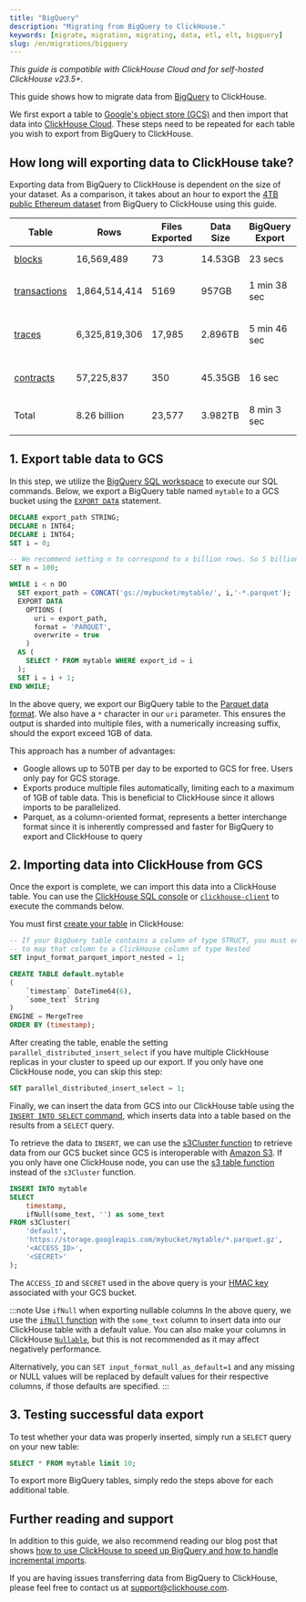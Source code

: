 ```yaml
---
title: "BigQuery"
description: "Migrating from BigQuery to ClickHouse."
keywords: [migrate, migration, migrating, data, etl, elt, bigquery]
slug: /en/migrations/bigquery
---
```


_This guide is compatible with ClickHouse Cloud and for self-hosted ClickHouse v23.5+._

This guide shows how to migrate data from [BigQuery](https://cloud.google.com/bigquery) to ClickHouse.

We first export a table to [Google's object store (GCS)](https://cloud.google.com/storage) and then import that data into [ClickHouse Cloud](https://clickhouse.com/cloud). These steps need to be repeated for each table you wish to export from BigQuery to ClickHouse.

## How long will exporting data to ClickHouse take?

Exporting data from BigQuery to ClickHouse is dependent on the size of your dataset. As a comparison, it takes about an hour to export the [4TB public Ethereum dataset](https://cloud.google.com/blog/products/data-analytics/ethereum-bigquery-public-dataset-smart-contract-analytics) from BigQuery to ClickHouse using this guide.

| Table                                                                                             | Rows          | Files Exported | Data Size | BigQuery Export | Slot Time       | ClickHouse Import |
| ------------------------------------------------------------------------------------------------- | ------------- | -------------- | --------- | --------------- | --------------- | ----------------- |
| [blocks](https://github.com/ClickHouse/examples/blob/main/ethereum/schemas/blocks.md)             | 16,569,489    | 73             | 14.53GB   | 23 secs         | 37 min          | 15.4 secs         |
| [transactions](https://github.com/ClickHouse/examples/blob/main/ethereum/schemas/transactions.md) | 1,864,514,414 | 5169           | 957GB     | 1 min 38 sec    | 1 day 8hrs      | 18 mins 5 secs    |
| [traces](https://github.com/ClickHouse/examples/blob/main/ethereum/schemas/traces.md)             | 6,325,819,306 | 17,985         | 2.896TB   | 5 min 46 sec    | 5 days 19 hr    | 34 mins 55 secs   |
| [contracts](https://github.com/ClickHouse/examples/blob/main/ethereum/schemas/contracts.md)       | 57,225,837    | 350            | 45.35GB   | 16 sec          | 1 hr 51 min     | 39.4 secs         |
| Total                                                                                             | 8.26 billion  | 23,577         | 3.982TB   | 8 min 3 sec     | \> 6 days 5 hrs | 53 mins 45 secs   |

## 1. Export table data to GCS

In this step, we utilize the [BigQuery SQL workspace](https://cloud.google.com/bigquery/docs/bigquery-web-ui) to execute our SQL commands. Below, we export a BigQuery table named `mytable` to a GCS bucket using the [`EXPORT DATA`](https://cloud.google.com/bigquery/docs/reference/standard-sql/other-statements) statement.

```sql
DECLARE export_path STRING;
DECLARE n INT64;
DECLARE i INT64;
SET i = 0;

-- We recommend setting n to correspond to x billion rows. So 5 billion rows, n = 5
SET n = 100;

WHILE i < n DO
  SET export_path = CONCAT('gs://mybucket/mytable/', i,'-*.parquet');
  EXPORT DATA
    OPTIONS (
      uri = export_path,
      format = 'PARQUET',
      overwrite = true
    )
  AS (
    SELECT * FROM mytable WHERE export_id = i
  );
  SET i = i + 1;
END WHILE;
```

In the above query, we export our BigQuery table to the [Parquet data format](https://parquet.apache.org/). We also have a `*` character in our `uri` parameter. This ensures the output is sharded into multiple files, with a numerically increasing suffix, should the export exceed 1GB of data.

This approach has a number of advantages:

- Google allows up to 50TB per day to be exported to GCS for free. Users only pay for GCS storage.
- Exports produce multiple files automatically, limiting each to a maximum of 1GB of table data. This is beneficial to ClickHouse since it allows imports to be parallelized.
- Parquet, as a column-oriented format, represents a better interchange format since it is inherently compressed and faster for BigQuery to export and ClickHouse to query

## 2. Importing data into ClickHouse from GCS

Once the export is complete, we can import this data into a ClickHouse table. You can use the [ClickHouse SQL console](/docs/en/integrations/sql-clients/sql-console) or [`clickhouse-client`](/docs/en/integrations/sql-clients/cli) to execute the commands below.

You must first [create your table](/docs/en/sql-reference/statements/create/table) in ClickHouse:

```sql
-- If your BigQuery table contains a column of type STRUCT, you must enable this setting
-- to map that column to a ClickHouse column of type Nested
SET input_format_parquet_import_nested = 1;

CREATE TABLE default.mytable
(
	`timestamp` DateTime64(6),
	`some_text` String
)
ENGINE = MergeTree
ORDER BY (timestamp);
```

After creating the table, enable the setting `parallel_distributed_insert_select` if you have multiple ClickHouse replicas in your cluster to speed up our export. If you only have one ClickHouse node, you can skip this step:

```sql
SET parallel_distributed_insert_select = 1;
```

Finally, we can insert the data from GCS into our ClickHouse table using the [`INSERT INTO SELECT` command](/docs/en/sql-reference/statements/insert-into#inserting-the-results-of-select), which inserts data into a table based on the results from a `SELECT` query.

To retrieve the data to `INSERT`, we can use the [s3Cluster function](/docs/en/sql-reference/table-functions/s3Cluster) to retrieve data from our GCS bucket since GCS is interoperable with [Amazon S3](https://aws.amazon.com/s3/). If you only have one ClickHouse node, you can use the [s3 table function](/en/sql-reference/table-functions/s3) instead of the `s3Cluster` function.

```sql
INSERT INTO mytable
SELECT
    timestamp,
    ifNull(some_text, '') as some_text
FROM s3Cluster(
    'default',
    'https://storage.googleapis.com/mybucket/mytable/*.parquet.gz',
    '<ACCESS_ID>',
    '<SECRET>'
);
```

The `ACCESS_ID` and `SECRET` used in the above query is your [HMAC key](https://cloud.google.com/storage/docs/authentication/hmackeys) associated with your GCS bucket.

:::note Use `ifNull` when exporting nullable columns
In the above query, we use the [`ifNull` function](/docs/en/sql-reference/functions/functions-for-nulls#ifnull) with the `some_text` column to insert data into our ClickHouse table with a default value. You can also make your columns in ClickHouse [`Nullable`](/docs/en/sql-reference/data-types/nullable), but this is not recommended as it may affect negatively performance.

Alternatively, you can `SET input_format_null_as_default=1` and any missing or NULL values will be replaced by default values for their respective columns, if those defaults are specified.
:::

## 3. Testing successful data export

To test whether your data was properly inserted, simply run a `SELECT` query on your new table:

```sql
SELECT * FROM mytable limit 10;
```

To export more BigQuery tables, simply redo the steps above for each additional table.

## Further reading and support

In addition to this guide, we also recommend reading our blog post that shows [how to use ClickHouse to speed up BigQuery and how to handle incremental imports](https://clickhouse.com/blog/clickhouse-bigquery-migrating-data-for-realtime-queries).

If you are having issues transferring data from BigQuery to ClickHouse, please feel free to contact us at support@clickhouse.com.
